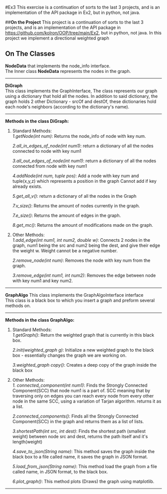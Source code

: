 #Ex3
This exercise is a continuation of sorts to the last 3 projects, and is an implementation of the API package in Ex2, but in python, not java.

##**On the Project**
This project is a continuation of sorts to the last 3 projects, and is an implementation of the API package in https://github.com/kolron/OOP/tree/main/Ex2, but in python, not java.
In this project we implement a directional weighted graph

## **On The Classes**
**NodeData** that implements the node_info interface.  
 The Inner class **NodeData** represents the nodes in the graph.  
 
 ***
 **DiGraph**  
 This class implements the GraphInterface, The class represents our graph using a dictionary that hold all the nodes.
 In addition to said dictionary, the graph holds 2 other Dictionary - srcOf and destOf, these dictionaries hold each node's neighbors (according to the dictionary's name). 
 
 
 ***
 
**Methods in the class DiGraph:**    
 1. Standard Methods:  
    _1.getNode(int num)_: Returns the node_info of node with key num.     
  
    _2.all_in_edges_of_node(int num1)_: return a dictionary of all the nodes connected to node with key num1
   
    _3.all_out_edges_of_node(int num1)_: return a dictionary of all the nodes connected from node with key num1    
    
    _4.addNode(int num, tuple pos)_:  Add a node with key num and tuple(x,y,z) which represents a position in the graph Cannot add if key already exists.  
    
    _5.get_all_v()_: return a dictionary of all the nodes in the Graph
    
    _7.v_size()_: Returns the amount of nodes currently in the graph.
    
    _7.e_size()_: Returns the amount of edges in the graph.
    
    _8.get_mc()_: Returns the amount of modifications made on the graph.
    
  
  2. Other Methods:   
    _1.add_edge(int num1, int num2, double w)_: Connects 2 nodes in the graph, num1 being the src and num2 being the dest, and give their edge the weight w. Weight cannot be a negative number. 
     
      _2.remove_node(int num)_: Removes the node with key num from the graph.  
      
      _3.remove_edge(int num1, int num2)_: Removes the edge between node with key num1 and key num2.
    
   ***
 **GraphAlgo** 
  This class implements the GraphAlgoInterface interface  
  This class is a black box to which you insert a graph and preform several methods on.
***
**Methods in the class GraphAlgo:**
1. Standard Methods:  
    _1.getGraph()_: Return the weighted graph that is currently in this black box.
    
    _2.init(weighted_graph g)_: Initialize a new weighted graph to the black box - essentially changes the graph we are working on.  
      
    _3.weighted_graph copy()_: Creates a deep copy of the graph inside the black box  
    
 2. Other Methods:  
  _1. connected_component(int num1)_: Finds the Strongly Connected Component(SCC) that node num1 is a part of. SCC meaning that by traversing only on edges you can reach every node from every other node in the same SCC, using a variation of Tarjan algorithm. returns it as a list.
   
    _2.connected_components()_: Finds all the Strongly Connected Component(SCC) in the graph and returns them as a list of lists.
    
    _3.shortestPath(int src, int dest)_: Finds the shortest path (smallest weight) between node src and dest, returns the path itself and it's length(weight)
    
    _4.save_to_json(String name)_: This method saves the graph inside the black box to a file called name, it saves the graph in JSON format. 
    
    _5.load_from_json(String name)_: This method load the graph from a file called name, in JSON format, to the black box.
    
    _6.plot_graph()_: This method plots (Draws) the graph using matplotlib.
    
   ***

    
